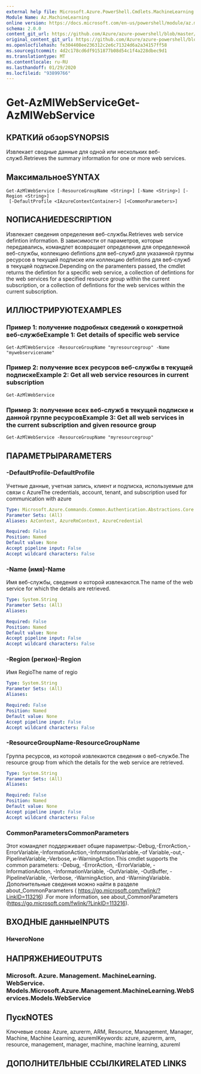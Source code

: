 ```yaml
---
external help file: Microsoft.Azure.PowerShell.Cmdlets.MachineLearning.dll-Help.xml
Module Name: Az.MachineLearning
online version: https://docs.microsoft.com/en-us/powershell/module/az.machinelearning/get-azmlwebservice
schema: 2.0.0
content_git_url: https://github.com/Azure/azure-powershell/blob/master/src/MachineLearning/MachineLearning/help/Get-AzMlWebService.md
original_content_git_url: https://github.com/Azure/azure-powershell/blob/master/src/MachineLearning/MachineLearning/help/Get-AzMlWebService.md
ms.openlocfilehash: fe304408ee236312c2e6c71324d6a2a34157ff58
ms.sourcegitcommit: 4d2c178cd6df9151877b08d54c1f4a228dbec9d1
ms.translationtype: MT
ms.contentlocale: ru-RU
ms.lasthandoff: 01/29/2020
ms.locfileid: "93899766"
---
```

# <span data-ttu-id="0c421-101">Get-AzMlWebService</span><span class="sxs-lookup"><span data-stu-id="0c421-101">Get-AzMlWebService</span></span>

## <span data-ttu-id="0c421-102">КРАТКИй обзор</span><span class="sxs-lookup"><span data-stu-id="0c421-102">SYNOPSIS</span></span>
<span data-ttu-id="0c421-103">Извлекает сводные данные для одной или нескольких веб-служб.</span><span class="sxs-lookup"><span data-stu-id="0c421-103">Retrieves the summary information for one or more web services.</span></span>

## <span data-ttu-id="0c421-104">Максимальное</span><span class="sxs-lookup"><span data-stu-id="0c421-104">SYNTAX</span></span>

```
Get-AzMlWebService [-ResourceGroupName <String>] [-Name <String>] [-Region <String>]
 [-DefaultProfile <IAzureContextContainer>] [<CommonParameters>]
```

## <span data-ttu-id="0c421-105">NОПИСАНИЕ</span><span class="sxs-lookup"><span data-stu-id="0c421-105">DESCRIPTION</span></span>
<span data-ttu-id="0c421-106">Извлекает сведения определения веб-службы.</span><span class="sxs-lookup"><span data-stu-id="0c421-106">Retrieves web service defintion information.</span></span>
<span data-ttu-id="0c421-107">В зависимости от параметров, которые передавались, командлет возвращает определения для определенной веб-службы, коллекцию defintions для веб-служб для указанной группы ресурсов в текущей подписке или коллекцию defintions для веб-служб в текущей подписке.</span><span class="sxs-lookup"><span data-stu-id="0c421-107">Depending on the paramenters passed, the cmdlet returns the defintion for a specific web service, a collection of defintions for the web services for a specified resource group within the current subscription, or a collection of defintions for the web services within the current subscription.</span></span>

## <span data-ttu-id="0c421-108">ИЛЛЮСТРИРУЮТ</span><span class="sxs-lookup"><span data-stu-id="0c421-108">EXAMPLES</span></span>

### <span data-ttu-id="0c421-109">Пример 1: получение подробных сведений о конкретной веб-службе</span><span class="sxs-lookup"><span data-stu-id="0c421-109">Example 1: Get details of specific web service</span></span>
```
Get-AzMlWebService -ResourceGroupName "myresourcegroup" -Name "mywebservicename"
```

### <span data-ttu-id="0c421-110">Пример 2: получение всех ресурсов веб-службы в текущей подписке</span><span class="sxs-lookup"><span data-stu-id="0c421-110">Example 2: Get all web service resources in current subscription</span></span>
```
Get-AzMlWebService
```

### <span data-ttu-id="0c421-111">Пример 3: получение всех веб-служб в текущей подписке и данной группе ресурсов</span><span class="sxs-lookup"><span data-stu-id="0c421-111">Example 3: Get all web services in the current subscription and given resource group</span></span>
```
Get-AzMlWebService -ResourceGroupName "myresourcegroup"
```

## <span data-ttu-id="0c421-112">ПАРАМЕТРЫ</span><span class="sxs-lookup"><span data-stu-id="0c421-112">PARAMETERS</span></span>

### <span data-ttu-id="0c421-113">-DefaultProfile</span><span class="sxs-lookup"><span data-stu-id="0c421-113">-DefaultProfile</span></span>
<span data-ttu-id="0c421-114">Учетные данные, учетная запись, клиент и подписка, используемые для связи с Azure</span><span class="sxs-lookup"><span data-stu-id="0c421-114">The credentials, account, tenant, and subscription used for communication with azure</span></span>

```yaml
Type: Microsoft.Azure.Commands.Common.Authentication.Abstractions.Core.IAzureContextContainer
Parameter Sets: (All)
Aliases: AzContext, AzureRmContext, AzureCredential

Required: False
Position: Named
Default value: None
Accept pipeline input: False
Accept wildcard characters: False
```

### <span data-ttu-id="0c421-115">-Name (имя)</span><span class="sxs-lookup"><span data-stu-id="0c421-115">-Name</span></span>
<span data-ttu-id="0c421-116">Имя веб-службы, сведения о которой извлекаются.</span><span class="sxs-lookup"><span data-stu-id="0c421-116">The name of the web service for which the details are retrieved.</span></span>

```yaml
Type: System.String
Parameter Sets: (All)
Aliases:

Required: False
Position: Named
Default value: None
Accept pipeline input: False
Accept wildcard characters: False
```

### <span data-ttu-id="0c421-117">-Region (регион)</span><span class="sxs-lookup"><span data-stu-id="0c421-117">-Region</span></span>
<span data-ttu-id="0c421-118">Имя Regio</span><span class="sxs-lookup"><span data-stu-id="0c421-118">The name of regio</span></span>

```yaml
Type: System.String
Parameter Sets: (All)
Aliases:

Required: False
Position: Named
Default value: None
Accept pipeline input: False
Accept wildcard characters: False
```

### <span data-ttu-id="0c421-119">-ResourceGroupName</span><span class="sxs-lookup"><span data-stu-id="0c421-119">-ResourceGroupName</span></span>
<span data-ttu-id="0c421-120">Группа ресурсов, из которой извлекаются сведения о веб-службе.</span><span class="sxs-lookup"><span data-stu-id="0c421-120">The resource group from which the details for the web service are retrieved.</span></span>

```yaml
Type: System.String
Parameter Sets: (All)
Aliases:

Required: False
Position: Named
Default value: None
Accept pipeline input: False
Accept wildcard characters: False
```

### <span data-ttu-id="0c421-121">CommonParameters</span><span class="sxs-lookup"><span data-stu-id="0c421-121">CommonParameters</span></span>
<span data-ttu-id="0c421-122">Этот командлет поддерживает общие параметры:-Debug,-ErrorAction,-ErrorVariable,-InformationAction,-InformationVariable,-of Variable,-out,-PipelineVariable,-Verbose, и-WarningAction.</span><span class="sxs-lookup"><span data-stu-id="0c421-122">This cmdlet supports the common parameters: -Debug, -ErrorAction, -ErrorVariable, -InformationAction, -InformationVariable, -OutVariable, -OutBuffer, -PipelineVariable, -Verbose, -WarningAction, and -WarningVariable.</span></span> <span data-ttu-id="0c421-123">Дополнительные сведения можно найти в разделе about_CommonParameters ( https://go.microsoft.com/fwlink/?LinkID=113216) .</span><span class="sxs-lookup"><span data-stu-id="0c421-123">For more information, see about_CommonParameters (https://go.microsoft.com/fwlink/?LinkID=113216).</span></span>

## <span data-ttu-id="0c421-124">ВХОДНЫЕ данные</span><span class="sxs-lookup"><span data-stu-id="0c421-124">INPUTS</span></span>

### <span data-ttu-id="0c421-125">Ничего</span><span class="sxs-lookup"><span data-stu-id="0c421-125">None</span></span>

## <span data-ttu-id="0c421-126">НАПРЯЖЕНИЕ</span><span class="sxs-lookup"><span data-stu-id="0c421-126">OUTPUTS</span></span>

### <span data-ttu-id="0c421-127">Microsoft. Azure. Management. MachineLearning. WebService. Models.</span><span class="sxs-lookup"><span data-stu-id="0c421-127">Microsoft.Azure.Management.MachineLearning.WebServices.Models.WebService</span></span>

## <span data-ttu-id="0c421-128">Пуск</span><span class="sxs-lookup"><span data-stu-id="0c421-128">NOTES</span></span>
<span data-ttu-id="0c421-129">Ключевые слова: Azure, azurerm, ARM, Resource, Management, Manager, Machine, Machine Learning, azureml</span><span class="sxs-lookup"><span data-stu-id="0c421-129">Keywords: azure, azurerm, arm, resource, management, manager, machine, machine learning, azureml</span></span>

## <span data-ttu-id="0c421-130">ДОПОЛНИТЕЛЬНЫЕ ССЫЛКИ</span><span class="sxs-lookup"><span data-stu-id="0c421-130">RELATED LINKS</span></span>
